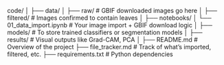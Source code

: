 code/
│
├── data/
│   ├── raw/              # GBIF downloaded images go here
│   ├── filtered/         # Images confirmed to contain leaves
│
├── notebooks/
│   └── 01_data_import.ipynb  # Your image import + GBIF download logic
│
├── models/               # To store trained classifiers or segmentation models
│
├── results/              # Visual outputs like Grad-CAM, PCA
│
├── README.md             # Overview of the project
├── file_tracker.md       # Track of what’s imported, filtered, etc.
├── requirements.txt      # Python dependencies